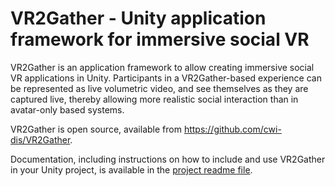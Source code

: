 # VR2Gather - Unity application framework for immersive social VR

VR2Gather is an application framework to allow creating immersive social VR applications in Unity. Participants in a VR2Gather-based experience can be represented as live volumetric video, and see themselves as they are captured live, thereby allowing more realistic social interaction than in avatar-only based systems.

VR2Gather is open source, available from <https://github.com/cwi-dis/VR2Gather>.

Documentation, including instructions on how to include and use VR2Gather in your Unity project, is available in the [project readme file](../README.md).